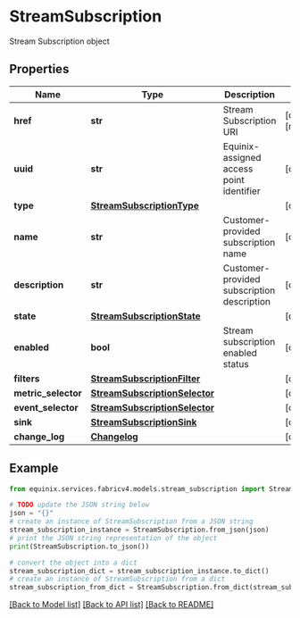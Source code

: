 # StreamSubscription

Stream Subscription object

## Properties

Name | Type | Description | Notes
------------ | ------------- | ------------- | -------------
**href** | **str** | Stream Subscription URI | [optional] [readonly] 
**uuid** | **str** | Equinix-assigned access point identifier | [optional] 
**type** | [**StreamSubscriptionType**](StreamSubscriptionType.md) |  | [optional] 
**name** | **str** | Customer-provided subscription name | [optional] 
**description** | **str** | Customer-provided subscription description | [optional] 
**state** | [**StreamSubscriptionState**](StreamSubscriptionState.md) |  | [optional] 
**enabled** | **bool** | Stream subscription enabled status | [optional] 
**filters** | [**StreamSubscriptionFilter**](StreamSubscriptionFilter.md) |  | [optional] 
**metric_selector** | [**StreamSubscriptionSelector**](StreamSubscriptionSelector.md) |  | [optional] 
**event_selector** | [**StreamSubscriptionSelector**](StreamSubscriptionSelector.md) |  | [optional] 
**sink** | [**StreamSubscriptionSink**](StreamSubscriptionSink.md) |  | [optional] 
**change_log** | [**Changelog**](Changelog.md) |  | [optional] 

## Example

```python
from equinix.services.fabricv4.models.stream_subscription import StreamSubscription

# TODO update the JSON string below
json = "{}"
# create an instance of StreamSubscription from a JSON string
stream_subscription_instance = StreamSubscription.from_json(json)
# print the JSON string representation of the object
print(StreamSubscription.to_json())

# convert the object into a dict
stream_subscription_dict = stream_subscription_instance.to_dict()
# create an instance of StreamSubscription from a dict
stream_subscription_from_dict = StreamSubscription.from_dict(stream_subscription_dict)
```
[[Back to Model list]](../README.md#documentation-for-models) [[Back to API list]](../README.md#documentation-for-api-endpoints) [[Back to README]](../README.md)



